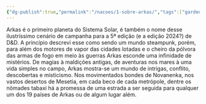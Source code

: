 ```yaml
---
{"dg-publish":true,"permalink":"/nacoes/1-sobre-arkas/","tags":["gardenEntry"]}
---
```



Arkas é o primeiro planeta do Sistema Solar, é também o nome desse ilustríssimo cenário de campanha para a 5ª edição (e a edição 2024?) de D&D.
A princípio descrevi esse como sendo um mundo steampunk, porém, para além dos motores de vapor das cidades lotadas e o cheiro da pólvora das armas de fogo em meio às guerras Arkas esconde uma infinidade de mistérios. De magias à maldições antigas, de aventuras nos mares à uma vida simples no campo, Arkas mostra-se um mundo de intrigas, conflito, descobertas e misticismo.
Nos movimentados bondes de Novanenka, nos vastos desertos de Mesetia, em cada beco de cada metrópole, dentre os nômades tabaxi há a promessa de uma estrada a ser seguida para qualquer um dos 19 países de Arkas ou de algum lugar além. 